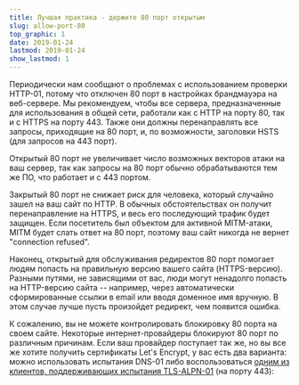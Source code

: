 ```yaml
---
title: Лучшая практика - держите 80 порт открытым
slug: allow-port-80
top_graphic: 1
date: 2019-01-24
lastmod: 2019-01-24
show_lastmod: 1
---
```



Периодически нам сообщают о проблемах с использованием проверки HTTP-01, потому что отключен 80 порт в настройках брандмауэра на веб-сервере. Мы рекомендуем, чтобы все сервера, предназначенные для использования в общей сети, работали как с HTTP на порту 80, так и с HTTPS на порту 443. Также они должны перенаправлять все запросы, приходящие на 80 порт, и, по возможности, заголовки HSTS (для запросов на 443 порт).

Открытый 80 порт не увеличивает число возможных векторов атаки на ваш сервер, так как запросы на 80 порт обычно обрабатываются тем же ПО, что работает и с 443 портом.

Закрытый 80 порт не снижает риск для человека, который случайно зашел на ваш сайт по HTTP. В обычных обстоятельствах он получит перенаправление на HTTPS, и весь его последующий трафик будет защищен. Если посетитель был объектом для активной MITM-атаки, MITM будет слать ответ на 80 порт, поэтому ваш сайт никогда не вернет "connection refused".

Наконец, открытый для обслуживания редиректов 80 порт помогает людям попасть на правильную версию вашего сайта (HTTPS-версию). Разными путями, не зависящими от вас, люди могут ненадолго попасть на HTTP-версию сайта -- например, через автоматически сформированные ссылки в email или вводя доменное имя вручную. В этом случае лучше пусть произойдет редирект, чем появится ошибка.

К сожалению, вы не можете контролировать блокировку 80 порта на своем сайте. Некоторые интернет-провайдеры блокируют 80 порт по различным причинам. Если ваш провайдер поступает так же, но вы все же хотите получить сертификаты Let's Encrypt, у вас есть два варианта: можно использовать испытания DNS-01 либо воспользоваться [одним из клиентов, поддерживающих испытания TLS-ALPN-01](https://community.letsencrypt.org/t/which-client-support-tls-alpn-challenge/75859/2) (на порту 443):
